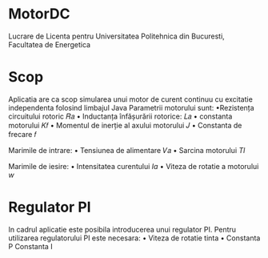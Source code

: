 # MotorDC
Lucrare de Licenta pentru Universitatea Politehnica din Bucuresti, Facultatea de Energetica
# Scop
Aplicatia are ca scop simularea unui motor de curent continuu cu excitatie independenta folosind limbajul Java
Parametrii motorului sunt:
•Rezistența circuitului rotoric 𝑅𝑎 
• Inductanța înfășurării rotorice: 𝐿𝑎 
• constanta motorului 𝐾𝑓 
• Momentul de inerție al axului motorului 𝐽 
• Constanta de frecare 𝑓

Marimile de intrare:
• Tensiunea de alimentare 𝑉𝑎
• Sarcina motorului _Tl_

Marimile de iesire:
• Intensitatea curentului _Ia_
• Viteza de rotatie a motorului _w_

# Regulator PI
In cadrul aplicatie este posibila introducerea unui regulator PI. Pentru utilizarea regulatorului PI este necesara:
• Viteza de rotatie tinta
• Constanta P
Constanta I



